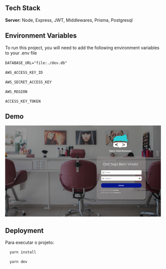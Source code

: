 
## Tech Stack


**Server:** Node, Express, JWT, Middlewares, Prisma, Postgresql


## Environment Variables

To run this project, you will need to add the following environment variables to your .env file

`DATABASE_URL="file:./dev.db"`

`AWS_ACCESS_KEY_ID`

`AWS_SECRET_ACCESS_KEY`

`AWS_REGION`

`ACCESS_KEY_TOKEN`


## Demo
<img width="auto" src="./image/Login.png">


## Deployment

Para executar o projeto:

```bash
  yarn install
```


```bash
  yarn dev
```
